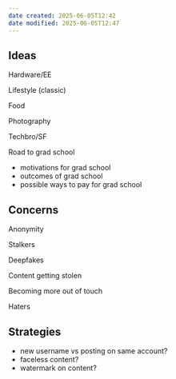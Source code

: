 ```yaml
---
date created: 2025-06-05T12:42
date modified: 2025-06-05T12:47
---
```

## Ideas

Hardware/EE

Lifestyle (classic)

Food

Photography

Techbro/SF

Road to grad school
- motivations for grad school
- outcomes of grad school
- possible ways to pay for grad school

## Concerns

Anonymity

Stalkers

Deepfakes

Content getting stolen

Becoming more out of touch

Haters

## Strategies

- new username vs posting on same account?
- faceless content?
- watermark on content?